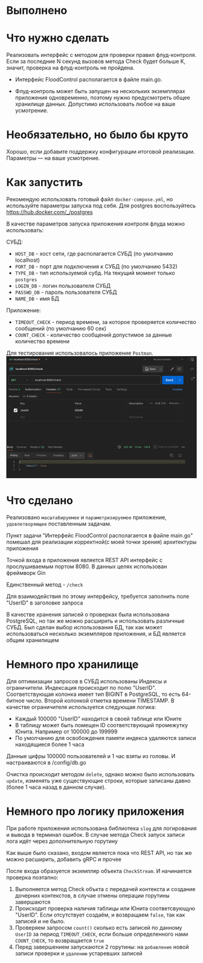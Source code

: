 # Выполнено

# Что нужно сделать

Реализовать интерфейс с методом для проверки правил флуд-контроля. Если за последние N секунд вызовов метода Check будет больше K, значит, проверка на флуд-контроль не пройдена.

- Интерфейс FloodControl располагается в файле main.go.

- Флуд-контроль может быть запущен на нескольких экземплярах приложения одновременно, поэтому нужно предусмотреть общее хранилище данных. Допустимо использовать любое на ваше усмотрение. 

# Необязательно, но было бы круто

Хорошо, если добавите поддержку конфигурации итоговой реализации. Параметры — на ваше усмотрение.

# Как запустить

Рекомендую использовать готовый файл `docker-compose.yml`, но используйте параметры запуска под себя.
Для postgres воспользуйтесь https://hub.docker.com/_/postgres

В качестве параметров запуска приложения контроля флуда можно использовать:

СУБД:

- `HOST_DB` - хост сети, где располагается СУБД (по умолчанию localhost)
- `PORT_DB` - порт для подключения к СУБД (по умолчанию 5432)
- `TYPE_DB` - тип используемой субд. На текущий момент только `postgres`
- `LOGIN_DB` - логин пользователя СУБД
- `PASSWD_DB` - пароль пользователя СУБД
- `NAME_DB` - имя БД

Приложение:

- `TIMEOUT_CHECK` - период времени, за которое проверяется количество сообщений (по умолчанию 60 сек)
- `COUNT_CHECK` - количество сообщений допустимое за данные количество времени

Для тестирования использовалось приложение `Postman`.
![img.png](img.png)

# Что сделано

Реализовано `масштабируемое` и `параметризируемое` приложение, `удовлетворяющее` поставленным задачам.

Пункт задачи "Интерфейс FloodControl располагается в файле main.go" помешал для реализации корректной(с моей точки зрения) архитектуры приложения

Точкой входа в приложения является REST API интерфейс с прослушиваемым портом 8080. В данных целях использован фреймворк Gin

Единственный метод - `/check`

Для взаимодействия по этому интерфейсу, требуется заполнить поле "UserID" в заголовке запроса

В качестве хранения записей о проверках была использована PostgreSQL, но так же можно расширить и использовать различные СУБД.
Был сделан выбор использования БД, так как может использоваться несколько экземпляров приложения, и БД является общим хранилищем

# Немного про хранилище

Для оптимизации запросов в СУБД использованы Индексы и ограничители. Индексация происходит по полю "UserID".
Соответствующая колонка имеет тип BIGINT в PostgreSQL, то есть 64-битное число. Второй колонкой отметка времени TIMESTAMP.
В качестве ограничителя используется следующая логика:
- Каждый 100000 "UserID" находится в своей таблице или Юните
- В таблицу может быть помещен ID соответствующий промежутку Юнита. Например от 100000 до 199999
- По умолчанию для освобождения памяти индекса удаляются записи находящиеся более 1 часа

Данные цифры 100000 пользователей и 1 час взяты из головы. И настраиваются в /config/db.go

Очистка происходит методом `delete`, однако можно было использовать `update`, изменять уже существующие строки,
которые записаны давно (более 1 часа назад в данном случае).

# Немного про логику приложения

При работе приложения использована библиотека `slog` для логирования и вывода в терминал ошибок.
В случае метода Check запуск записи лога идёт через дополнительную горутину

Как выше было сказано, входом является пока что REST API, но так же можно расширить, добавить gRPC и прочее

После входа образуется экземпляр объекта `CheckStream`. И начинается проверка поэтапно:
1. Выполняется метод Check объкта с передачей контекста и создание дочерних контекстов, в случае отмены операции горутины завершаются
2. Происходит проверка наличия таблицы или Юнита соответсвующую "UserID". Если отсутствует создаём, и возвращаем `false`, так как записей и не было.
3. Проверяем запросом `count()` сколько есть записей по данному `UserID` за период `TIMEOUT_CHECK`, если больше определенного нами `COUNT_CHECK`, то возвращается `true`
4. Перед завершением запускаются 2 горутины: на `добавление` новой записи проверки и `удалению` устаревших записей

